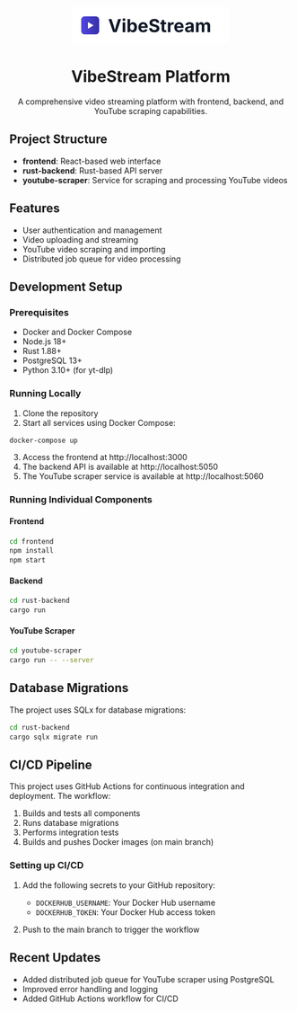 <div align="center">
  <img src="logo.svg" alt="VibeStream" width="280" height="64">
  
  # VibeStream Platform

  A comprehensive video streaming platform with frontend, backend, and YouTube scraping capabilities.
</div>

## Project Structure

- **frontend**: React-based web interface
- **rust-backend**: Rust-based API server
- **youtube-scraper**: Service for scraping and processing YouTube videos

## Features

- User authentication and management
- Video uploading and streaming
- YouTube video scraping and importing
- Distributed job queue for video processing

## Development Setup

### Prerequisites

- Docker and Docker Compose
- Node.js 18+
- Rust 1.88+
- PostgreSQL 13+
- Python 3.10+ (for yt-dlp)

### Running Locally

1. Clone the repository
2. Start all services using Docker Compose:

```bash
docker-compose up
```

3. Access the frontend at http://localhost:3000
4. The backend API is available at http://localhost:5050
5. The YouTube scraper service is available at http://localhost:5060

### Running Individual Components

#### Frontend

```bash
cd frontend
npm install
npm start
```

#### Backend

```bash
cd rust-backend
cargo run
```

#### YouTube Scraper

```bash
cd youtube-scraper
cargo run -- --server
```

## Database Migrations

The project uses SQLx for database migrations:

```bash
cd rust-backend
cargo sqlx migrate run
```

## CI/CD Pipeline

This project uses GitHub Actions for continuous integration and deployment. The workflow:

1. Builds and tests all components
2. Runs database migrations
3. Performs integration tests
4. Builds and pushes Docker images (on main branch)

### Setting up CI/CD

1. Add the following secrets to your GitHub repository:
   - `DOCKERHUB_USERNAME`: Your Docker Hub username
   - `DOCKERHUB_TOKEN`: Your Docker Hub access token

2. Push to the main branch to trigger the workflow

## Recent Updates

- Added distributed job queue for YouTube scraper using PostgreSQL
- Improved error handling and logging
- Added GitHub Actions workflow for CI/CD
